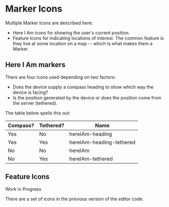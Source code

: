 # Marker Icons

Multiple Marker Icons are described here:
- Here I Am icons for showing the user's current position.
- Feature Icons for indicating locations of interest.
The common feature is they live at some location on a map -- which is what makes them a Marker.

## Here I Am markers
There are four icons used depending on two factors:
- Does the device supply a compass heading to show which way the device is facing?
- Is the position generated by the device or does the position come from the server (tethered).

The table below spells this out:

| Compass? | Tethered? | Name |
|-----|-----|-----------------|
| Yes | No  | hereIAm-heading |
| Yes | Yes | hereIAm-heading-tethered |
| No  | No  | hereIAm |
| No  | Yes | hereIAm-tethered |

## Feature Icons

Work in Progress

There are a set of icons in the previous version of the editor code.

